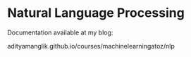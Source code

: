# Natural Language Processing

Documentation available at my blog:

adityamanglik.github.io/courses/machinelearningatoz/nlp
